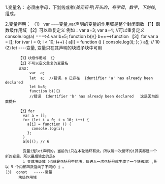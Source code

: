 1.变量名：
  必须由字母，下划线或者$(美元符号) 开头的，有字母，数字，下划线,$ 组成。

2.变量声明：
   （1） var     ----变量,var声明的变量的作用域是整个封闭函数
          【1】函数级作用域
          【2】可以重复定义
              例如：var a=3;
                    var a=4; //可以重复定义
                    console.log(a) ====>4
                    var b=5;
                    function b(){}
                    b====>function
          【3】for
              var a = [];
              for (var i = 0; i < 10; i++) {
                a[i] = function () {
                  console.log(i);
                };
              }
              a[5](); // 10
    (2)  let     ----变量,  变量只在其声明的块或子块中可用

          【1】块级作用域  {}
          【2】不可以定义重复的变量名
          比如：
               var  a;
               let  a;  //错误，a 已存在  Identifier 'a' has already been declared
               let b=5;
               function b(){}
               //错误  Identifier 'b' has already been declared   这是因为函数提升

          【3】for
            var a = [];
            for (let i = 0; i < 10; i++) {
              a[i] = function () {
                console.log(i);
              };
            }
            a[6](); // 6

            变量i是let声明的，当前的i只在本轮循环有效，所以每一次循环的i其实都是一个新的变量，所以最后输出的是6
            i 变成块级域（也就是花括号中的块，每进入一次花括号就生成了一个块级域）,所以 5 个内部函数指向了不同的 j 。
    (3)  const   -----常量
          块级作用域